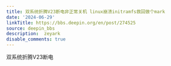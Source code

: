 ```yaml
---
title: 双系统折腾V23断电非正常关机 linux崩溃initramfs救回做个mark
date: '2024-06-29'
linkTitle: https://bbs.deepin.org/en/post/274525
source: deepin_bbs
description:  zeyark 
disable_comments: true
---
```

双系统折腾V23断电
